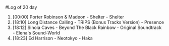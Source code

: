 #Log of 20 day

1. [00:00] Porter Robinson & Madeon - Shelter - Shelter
1. [18:10] Long Distance Calling - TRIPS (Bonus Tracks Version) - Presence
1. [18:12] Sinoia Caves - Beyond The Black Rainbow - Original Soundtrack - Elena's Sound-World
1. [18:23] Ed Harrison - Neotokyo - Haka
